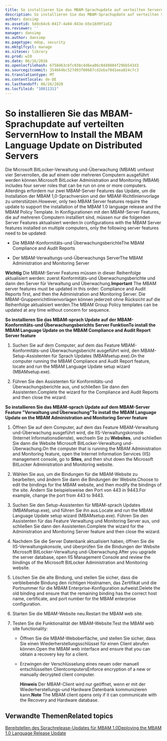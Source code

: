 ```yaml
---
title: So installieren Sie das MBAM-Sprachupdate auf verteilten Servern
description: So installieren Sie das MBAM-Sprachupdate auf verteilten Servern
author: dansimp
ms.assetid: 5ddc64c6-0417-4a04-843e-b5e18d9f1a52
ms.reviewer: ''
manager: dansimp
ms.author: dansimp
ms.pagetype: mdop, security
ms.mktglfcycl: manage
ms.sitesec: library
ms.prod: w10
ms.date: 06/16/2016
ms.openlocfilehash: 6758463c6fc038c4d6ea86c0d49804f29bb543d3
ms.sourcegitcommit: 354664bc527d93f80687cd2eba70d1eea024c7c3
ms.translationtype: MT
ms.contentlocale: de-DE
ms.lasthandoff: 06/26/2020
ms.locfileid: "10811311"
---
```

# <span data-ttu-id="8566b-103">So installieren Sie das MBAM-Sprachupdate auf verteilten Servern</span><span class="sxs-lookup"><span data-stu-id="8566b-103">How to Install the MBAM Language Update on Distributed Servers</span></span>


<span data-ttu-id="8566b-104">Die Microsoft BitLocker-Verwaltung und-Überwachung (MBAM) umfasst vier Serverrollen, die auf einem oder mehreren Computern ausgeführt werden können.</span><span class="sxs-lookup"><span data-stu-id="8566b-104">Microsoft BitLocker Administration and Monitoring (MBAM) includes four server roles that can be run on one or more computers.</span></span> <span data-ttu-id="8566b-105">Allerdings erfordern nur zwei MBAM-Server Features das Update, um die Installation der MBAM 1,0-Sprachversion und der MBAM-Richtlinienvorlage zu unterstützen.</span><span class="sxs-lookup"><span data-stu-id="8566b-105">However, only two MBAM Server features require the update to support the installation of the MBAM 1.0 language release and the MBAM Policy Template.</span></span> <span data-ttu-id="8566b-106">In Konfigurationen mit den MBAM-Server Features, die auf mehreren Computern installiert sind, müssen nur die folgenden Server Features aktualisiert werden:</span><span class="sxs-lookup"><span data-stu-id="8566b-106">In configurations with the MBAM Server features installed on multiple computers, only the following server features need to be updated:</span></span>

-   <span data-ttu-id="8566b-107">Die MBAM-Konformitäts-und Überwachungsberichte</span><span class="sxs-lookup"><span data-stu-id="8566b-107">The MBAM Compliance and Audit Reports</span></span>

-   <span data-ttu-id="8566b-108">Der MBAM-Verwaltungs-und-Überwachungs Server</span><span class="sxs-lookup"><span data-stu-id="8566b-108">The MBAM Administration and Monitoring Server</span></span>

<span data-ttu-id="8566b-109">**Wichtig**  Die MBAM-Server Features müssen in dieser Reihenfolge aktualisiert werden: zuerst Konformitäts-und Überwachungsberichte und dann den Server für Verwaltung und Überwachung.</span><span class="sxs-lookup"><span data-stu-id="8566b-109">**Important** The MBAM server features must be updated in this order: Compliance and Audit Reports first, and then the Administration and Monitoring Server.</span></span> <span data-ttu-id="8566b-110">Die MBAM-Gruppenrichtlinienvorlagen können jederzeit ohne Rücksicht auf die Reihenfolge aktualisiert werden.</span><span class="sxs-lookup"><span data-stu-id="8566b-110">The MBAM Group Policy templates can be updated at any time without concern for sequence.</span></span>

 

**<span data-ttu-id="8566b-111">So installieren Sie das MBAM-sprach Update auf der MBAM-Konformitäts-und Überwachungsberichts Server Funktion</span><span class="sxs-lookup"><span data-stu-id="8566b-111">To install the MBAM Language Update on the MBAM Compliance and Audit Report Server feature</span></span>**

1.  <span data-ttu-id="8566b-112">Suchen Sie auf dem Computer, auf dem das Feature MBAM-Konformitäts-und Überwachungsbericht ausgeführt wird, den MBAM-Setup-Assistenten für Sprach Updates (MBAMsetup.exe).</span><span class="sxs-lookup"><span data-stu-id="8566b-112">On the computer running the MBAM Compliance and Audit Report feature, locate and run the MBAM Language Update setup wizard (MBAMsetup.exe).</span></span>

2.  <span data-ttu-id="8566b-113">Führen Sie den Assistenten für Konformitäts-und Überwachungsberichte aus, und schließen Sie dann den Assistenten.</span><span class="sxs-lookup"><span data-stu-id="8566b-113">Complete the wizard for the Compliance and Audit Reports and then close the wizard.</span></span>

**<span data-ttu-id="8566b-114">So installieren Sie das MBAM-sprach Update auf dem MBAM-Server Feature "Verwaltung und Überwachung"</span><span class="sxs-lookup"><span data-stu-id="8566b-114">To install the MBAM Language Update on the MBAM Administration and Monitoring Server feature</span></span>**

1.  <span data-ttu-id="8566b-115">Öffnen Sie auf dem Computer, auf dem das Feature MBAM-Verwaltung und-Überwachung ausgeführt wird, die IIS-Verwaltungskonsole (Internet Informationsdienste), wechseln Sie zu **Websites**, und schließen Sie dann die Website Microsoft BitLocker-Verwaltung und-Überwachung.</span><span class="sxs-lookup"><span data-stu-id="8566b-115">On the computer that is running the MBAM Administration and Monitoring feature, open the Internet Information Services (IIS) management console, go to **Sites**, and then shut down the Microsoft BitLocker Administration and Monitoring website.</span></span>

2.  <span data-ttu-id="8566b-116">Wählen Sie aus, um die Bindungen für die MBAM-Website zu bearbeiten, und ändern Sie dann die Bindungen der Website.</span><span class="sxs-lookup"><span data-stu-id="8566b-116">Choose to edit the bindings for the MBAM website, and then modify the bindings of the site.</span></span> <span data-ttu-id="8566b-117">Ändern Sie beispielsweise den Port von 443 in 9443.</span><span class="sxs-lookup"><span data-stu-id="8566b-117">For example, change the port from 443 to 9443.</span></span>

3.  <span data-ttu-id="8566b-118">Suchen Sie den Setup-Assistenten für MBAM-sprach Updates (MBAMsetup.exe), und führen Sie ihn aus.</span><span class="sxs-lookup"><span data-stu-id="8566b-118">Locate and run the MBAM Language Update setup wizard (MBAMsetup.exe).</span></span> <span data-ttu-id="8566b-119">Führen Sie den Assistenten für das Feature Verwaltung und Monitoring Server aus, und schließen Sie dann den Assistenten.</span><span class="sxs-lookup"><span data-stu-id="8566b-119">Complete the wizard for the Administration and Monitoring Server feature and then close the wizard.</span></span>

4.  <span data-ttu-id="8566b-120">Nachdem Sie die Server Datenbank aktualisiert haben, öffnen Sie die IIS-Verwaltungskonsole, und überprüfen Sie die Bindungen der Website Microsoft BitLocker-Verwaltung und-Überwachung.</span><span class="sxs-lookup"><span data-stu-id="8566b-120">After you upgrade the server database, open IIS Management Console and review the bindings of the Microsoft BitLocker Administration and Monitoring website.</span></span>

5.  <span data-ttu-id="8566b-121">Löschen Sie die alte Bindung, und stellen Sie sicher, dass die verbleibende Bindung den richtigen Hostnamen, das Zertifikat und die Portnummer für die MBAM Enterprise-Konfiguration aufweist.</span><span class="sxs-lookup"><span data-stu-id="8566b-121">Delete the old binding and ensure that the remaining binding has the correct host name, certificate, and port number for the MBAM enterprise configuration.</span></span>

6.  <span data-ttu-id="8566b-122">Starten Sie die MBAM-Website neu.</span><span class="sxs-lookup"><span data-stu-id="8566b-122">Restart the MBAM web site.</span></span>

7.  <span data-ttu-id="8566b-123">Testen Sie die Funktionalität der MBAM-Website:</span><span class="sxs-lookup"><span data-stu-id="8566b-123">Test the MBAM web site functionality:</span></span>

    -   <span data-ttu-id="8566b-124">Öffnen Sie die MBAM-Weboberfläche, und stellen Sie sicher, dass Sie einen Wiederherstellungsschlüssel für einen Client abrufen können.</span><span class="sxs-lookup"><span data-stu-id="8566b-124">Open the MBAM web interface and ensure that you can obtain a recovery key for a client.</span></span>

    -   <span data-ttu-id="8566b-125">Erzwingen der Verschlüsselung eines neuen oder manuell entschlüsselten Clientcomputers</span><span class="sxs-lookup"><span data-stu-id="8566b-125">Enforce encryption of a new or manually decrypted client computer.</span></span>

        <span data-ttu-id="8566b-126">**Hinweis**  Der MBAM-Client wird nur geöffnet, wenn er mit der Wiederherstellungs-und Hardware Datenbank kommunizieren kann.</span><span class="sxs-lookup"><span data-stu-id="8566b-126">**Note** The MBAM client opens only if it can communicate with the Recovery and Hardware database.</span></span>

         

## <span data-ttu-id="8566b-127">Verwandte Themen</span><span class="sxs-lookup"><span data-stu-id="8566b-127">Related topics</span></span>


[<span data-ttu-id="8566b-128">Bereitstellen des Sprachrelease-Updates für MBAM 1.0</span><span class="sxs-lookup"><span data-stu-id="8566b-128">Deploying the MBAM 1.0 Language Release Update</span></span>](deploying-the-mbam-10-language-release-update.md)

 

 





